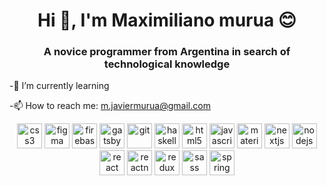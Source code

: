 <h1 align="center">Hi 👋, I'm Maximiliano murua 😊</h1>
<h3 align="center">A novice programmer from Argentina in search of technological knowledge</h3>

   -🌱 I’m currently learning

   -📫 How to reach me: m.javiermurua@gmail.com

<p align="center"> 
   <img src="https://devicons.github.io/devicon/devicon.git/icons/css3/css3-original-wordmark.svg" alt="css3" width="40" height="40"/> 
   
   <img src="https://www.vectorlogo.zone/logos/figma/figma-icon.svg" alt="figma" width="40" height="40"/> 
   <img src="https://www.vectorlogo.zone/logos/firebase/firebase-icon.svg" alt="firebase" width="40" height="40"/>
   <img src="https://www.vectorlogo.zone/logos/gatsbyjs/gatsbyjs-icon.svg" alt="gatsby" width="40" height="40"/>
   <img src="https://www.vectorlogo.zone/logos/git-scm/git-scm-icon.svg" alt="git" width="40" height="40"/> 
   <img src="https://upload.wikimedia.org/wikipedia/commons/1/1c/Haskell-Logo.svg" alt="haskell" width="40" height="40"/>
   <img src="https://devicons.github.io/devicon/devicon.git/icons/html5/html5-original-wordmark.svg" alt="html5" width="40" height="40"/> 
   
   <img src="https://devicons.github.io/devicon/devicon.git/icons/javascript/javascript-original.svg" alt="javascript" width="40" height="40"/>

   <img src="https://raw.githubusercontent.com/prplx/svg-logos/5585531d45d294869c4eaab4d7cf2e9c167710a9/svg/materialize.svg" alt="materialize" width="40" height="40"/>
   <img src="https://cdn.worldvectorlogo.com/logos/nextjs-3.svg" alt="nextjs" width="40" height="40"/>
   <img src="https://devicons.github.io/devicon/devicon.git/icons/nodejs/nodejs-original-wordmark.svg" alt="nodejs" width="40" height="40"/>
   <img src="https://devicons.github.io/devicon/devicon.git/icons/react/react-original-wordmark.svg" alt="react" width="40" height="40"/>
   <img src="https://reactnative.dev/img/header_logo.svg" alt="reactnative" width="40" height="40"/>
   <img src="https://devicons.github.io/devicon/devicon.git/icons/redux/redux-original.svg" alt="redux" width="40" height="40"/>
   <img src="https://devicons.github.io/devicon/devicon.git/icons/sass/sass-original.svg" alt="sass" width="40" height="40"/>
   <img src="https://www.vectorlogo.zone/logos/springio/springio-icon.svg" alt="spring" width="40" height="40"/>
</p>
<!--
**maximilianomurua/maximilianomurua** is a ✨ _special_ ✨ repository because its `README.md` (this file) appears on your GitHub profile.

Here are some ideas to get you started:

- 🔭 I’m currently working on ...
- 🌱 I’m currently learning ...
- 👯 I’m looking to collaborate on ...
- 🤔 I’m looking for help with ...
- 💬 Ask me about ...
- 📫 How to reach me: ...
- 😄 Pronouns: ...
- ⚡ Fun fact: ...
-->
